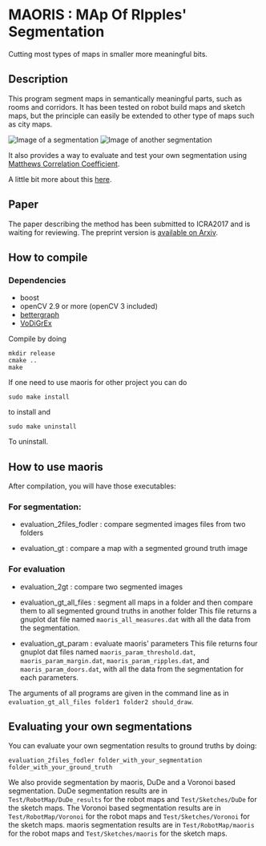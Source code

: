 # MAORIS : MAp Of RIpples' Segmentation

Cutting most types of maps in smaller more meaningful bits.

## Description

This program segment maps in semantically meaningful parts, such as rooms and corridors. It has been tested on robot build maps and sketch maps, but the principle can easily be extended to other type of maps such as city maps.

![Image of a segmentation](https://raw.githubusercontent.com/MalcolmMielle/maoris/ICRA2018/Images/maoris_NLB_straighten_color.png)
![Image of another segmentation](https://raw.githubusercontent.com/MalcolmMielle/maoris/ICRA2018/Images/maoris_Freiburg101_scan_straighten_color.png)

It also provides a way to evaluate and test your own segmentation using [Matthews Correlation Coefficient](https://en.wikipedia.org/wiki/Matthews_correlation_coefficient).

A little bit more about this [here](https://malcolmmielle.wordpress.com/2017/10/05/breaking-maps-apart-in-tiny-more-meaningful-bits/).

## Paper 

The paper describing the method has been submitted to ICRA2017 and is waiting for reviewing. The preprint version is [available on Arxiv](https://arxiv.org/abs/1709.09899).

## How to compile

### Dependencies

* boost
* openCV 2.9 or more (openCV 3 included)
* [bettergraph](https://github.com/MalcolmMielle/BetterGraph)
* [VoDiGrEx](https://github.com/MalcolmMielle/VoDiGrEx)

Compile by doing 

```
mkdir release
cmake ..
make
```
If one need to use maoris for other project you can do 
```
sudo make install
```
to install and
```
sudo make uninstall
```
To uninstall.

## How to use maoris

After compilation, you will have those executables:

### For segmentation:

* evaluation_2files_fodler : compare segmented images files from two folders

* evaluation_gt : compare a map with a segmented ground truth image

### For evaluation

* evaluation_2gt : compare two segmented images
 
* evaluation_gt_all_files : segment all maps in a folder and then compare them to all segmented ground truths in another folder
This file returns a gnuplot dat file named `maoris_all_measures.dat` with all the data from the segmentation.

* evaluation_gt_param : evaluate maoris' parameters
This file returns four gnuplot dat files named `maoris_param_threshold.dat`, `maoris_param_margin.dat`, `maoris_param_ripples.dat`, and `maoris_param_doors.dat`, with all the data from the segmentation for each parameters.

The arguments of all programs are given in the command line as in `evaluation_gt_all_files folder1 folder2 should_draw`.

## Evaluating your own segmentations

You can evaluate your own segmentation results to ground truths by doing:

```
evaluation_2files_fodler folder_with_your_segmentation folder_with_your_ground_truth
```

We also provide segmentation by maoris, DuDe and a Voronoi based segmentation. DuDe segmentation results are in `Test/RobotMap/DuDe_results` for the robot maps and `Test/Sketches/DuDe` for the sketch maps. The Voronoi based segmentation results are in `Test/RobotMap/Voronoi` for the robot maps and `Test/Sketches/Voronoi` for the sketch maps. maoris segmentation results are in `Test/RobotMap/maoris` for the robot maps and `Test/Sketches/maoris` for the sketch maps.
